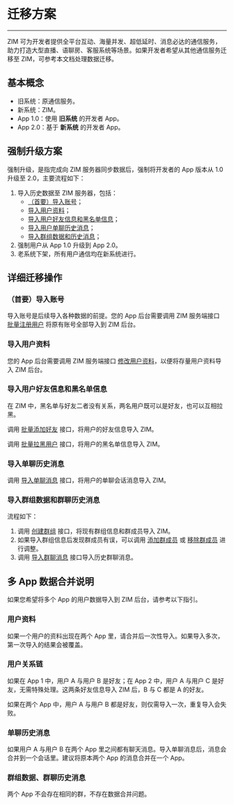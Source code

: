 # 迁移方案

- - -

ZIM 可为开发者提供全平台互动、海量并发、超低延时、消息必达的通信服务，助力打造大型直播、语聊房、客服系统等场景。如果开发者希望从其他通信服务迁移至 ZIM，可参考本文档处理数据迁移。

## 基本概念

- 旧系统：原通信服务。
- 新系统：ZIM。
- App 1.0：使用 **旧系统** 的开发者 App。
- App 2.0：基于 **新系统** 的开发者 App。

## 强制升级方案

强制升级，是指完成向 ZIM 服务器同步数据后，强制将开发者的 App 版本从 1.0 升级至 2.0，主要流程如下：
1. 导入历史数据至 ZIM 服务器，包括：
    - <a href="#首要导入账号">（首要）导入账号</a>；
    - <a href="#导入用户资料">导入用户资料</a>；
    - <a href="#导入用户好友信息和黑名单信息">导入用户好友信息和黑名单信息</a>；
    - <a href="#导入单聊历史消息">导入用户单聊历史消息</a>；
    - <a href="#导入群组数据和历史消息">导入群组数据和历史消息</a>；
2. 强制用户从 App 1.0 升级到 App 2.0。
3. 老系统下架，所有用户通信均在新系统进行。

## 详细迁移操作


### （首要）导入账号

导入账号是后续导入各种数据的前提。您的 App 后台需要调用 ZIM 服务端接口 [批量注册用户](/zim-server/user/batch-register-users) 将原有账号全部导入到 ZIM 后台。

### 导入用户资料

您的 App 后台需要调用 ZIM 服务端接口 [修改用户资料](/zim-server/user/modify-user-information)，以便将存量用户资料导入 ZIM 后台。


### 导入用户好友信息和黑名单信息

<Note title="说明">

在 ZIM 中，黑名单与好友二者没有关系，两名用户既可以是好友，也可以互相拉黑。
</Note>

调用 [批量添加好友](/zim-server/user/batch-add-friends) 接口，将用户的好友信息导入 ZIM。

调用 [批量拉黑用户](/zim-server/user/batch-block-users) 接口，将用户的黑名单信息导入 ZIM。


### 导入单聊历史消息

调用 [导入单聊消息](/zim-server/messaging/import-one-to-one-messages) 接口，将用户的单聊会话消息导入 ZIM。

### 导入群组数据和群聊历史消息

流程如下：

1. 调用 [创建群组](/zim-server/group/create-a-group) 接口，将现有群组信息和群成员导入 ZIM。
2. 如果导入群组信息后发现群成员有误，可以调用 [添加群成员](/zim-server/group/add-group-members) 或 [移除群成员](/zim-server/group/remove-group-member) 进行调整。
3. 调用 [导入群聊消息](/zim-server/messaging/import-group-messages) 接口导入历史群聊消息。

## 多 App 数据合并说明

如果您希望将多个 App 的用户数据导入到 ZIM 后台，请参考以下指引。

### 用户资料

如果一个用户的资料出现在两个 App 里，请合并后一次性导入。如果导入多次，第一次导入的结果会被覆盖。

### 用户关系链

如果在 App 1 中，用户 A 与用户 B 是好友；在 App 2 中，用户 A 与用户 C 是好友，无需特殊处理。这两条好友信息导入 ZIM 后，B 与 C 都是 A 的好友。

如果在两个 App 中，用户 A 与用户 B 都是好友，则仅需导入一次，重复导入会失败。

### 单聊历史消息

如果用户 A 与用户 B 在两个 App 里之间都有聊天消息。导入单聊消息后，消息会合并到一个会话里。建议将原本两个 App 的消息合并在一个 App。

### 群组数据、群聊历史消息

两个 App 不会存在相同的群，不存在数据合并问题。
